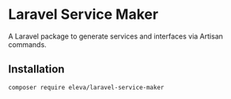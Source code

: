 # Laravel Service Maker

A Laravel package to generate services and interfaces via Artisan commands.

## Installation

```bash
composer require eleva/laravel-service-maker